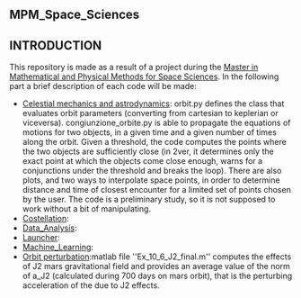 ## MPM_Space_Sciences ##

## INTRODUCTION ##
This repository is made as a result of a project during the [Master in Mathematical and Physical Methods for Space Sciences](https://mpmss.i-learn.unito.it/). 
In the following part a brief description of each code will be made:
   - [Celestial mechanics and astrodynamics](https://github.com/andreasemeraro/MPM_Space_Sciences/tree/main/Celestial%20mechanics%20and%20astrodynamics): orbit.py defines the class that evaluates orbit parameters (converting from cartesian to keplerian or viceversa). congiunzione_orbite.py is able to propagate the equations of motions for two objects, in a given time and a given number of times along the orbit. Given a threshold, the code computes the points where the two objects are sufficiently close (in 2ver, it determines only the exact point at which the objects come close enough, warns for a conjunctions under the threshold and breaks the loop). There are also plots, and two ways to interpolate space points, in order to determine distance and time of closest encounter for a limited set of points chosen by the user. The code is a preliminary study, so it is not supposed to work without a bit of manipulating.
   - [Costellation](https://github.com/andreasemeraro/MPM_Space_Sciences/tree/main/Costellation):
   - [Data_Analysis](https://github.com/andreasemeraro/MPM_Space_Sciences/tree/main/Data_Analysis):
   - [Launcher](https://github.com/andreasemeraro/MPM_Space_Sciences/tree/main/Launcher):
   - [Machine_Learning](https://github.com/andreasemeraro/MPM_Space_Sciences/tree/main/Machine_Learning):
   - [Orbit perturbation](https://github.com/andreasemeraro/MPM_Space_Sciences/tree/main/Orbit%20perturbation):matlab file ''Ex_10_6_J2_final.m'' computes the effects of J2 mars gravitational field and provides an average value of the norm of a_J2 (calculated during 700 days on mars orbit), that is the perturbing acceleration of the due to J2 effects.
